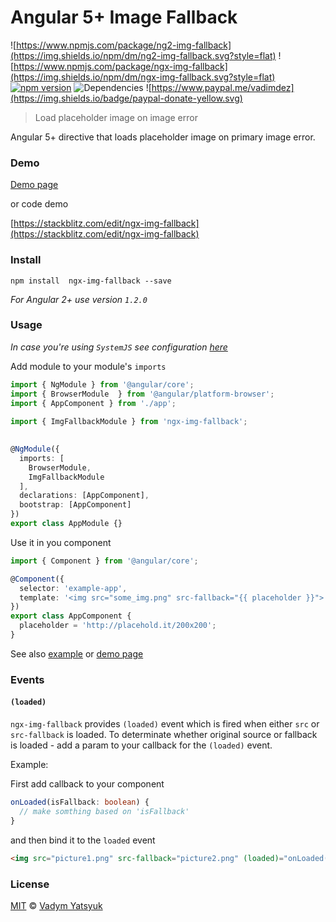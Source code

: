 # Angular 5+ Image Fallback
![https://www.npmjs.com/package/ng2-img-fallback](https://img.shields.io/npm/dm/ng2-img-fallback.svg?style=flat) ![https://www.npmjs.com/package/ngx-img-fallback](https://img.shields.io/npm/dm/ngx-img-fallback.svg?style=flat) [![npm version](https://badge.fury.io/js/ng2-img-fallback.svg)](https://badge.fury.io/js/ngx-img-fallback)  ![Dependencies](https://david-dm.org/vadimdez/ngx-img-fallback.svg) ![https://www.paypal.me/vadimdez](https://img.shields.io/badge/paypal-donate-yellow.svg)

> Load placeholder image on image error

Angular 5+ directive that loads placeholder image on primary image error.

### Demo

[Demo page](https://vadimdez.github.io/ngx-img-fallback/)

or code demo

[https://stackblitz.com/edit/ngx-img-fallback](https://stackblitz.com/edit/ngx-img-fallback)

### Install

```
npm install  ngx-img-fallback --save
```

*For Angular 2+ use version `1.2.0`*

### Usage

*In case you're using ```SystemJS``` see configuration [here](https://github.com/VadimDez/ngx-img-fallback/blob/master/SYSTEMJS.md)*


Add module to your module's ```imports```

```typescript
import { NgModule } from '@angular/core';
import { BrowserModule  } from '@angular/platform-browser';
import { AppComponent } from './app';
 
import { ImgFallbackModule } from 'ngx-img-fallback';
 

@NgModule({
  imports: [
    BrowserModule, 
    ImgFallbackModule
  ],
  declarations: [AppComponent],
  bootstrap: [AppComponent]
})
export class AppModule {}
```

Use it in you component

```typescript
import { Component } from '@angular/core';

@Component({
  selector: 'example-app',
  template: '<img src="some_img.png" src-fallback="{{ placeholder }}">'
})
export class AppComponent {
  placeholder = 'http://placehold.it/200x200';
}

```

See also [example](https://github.com/VadimDez/ngx-img-fallback/tree/master/example) or [demo page](https://vadimdez.github.io/ngx-img-fallback/)

### Events

#### `(loaded)`

`ngx-img-fallback` provides `(loaded)` event which is fired when either `src` or `src-fallback` is loaded.
To determinate whether original source or fallback is loaded - add a param to your callback for the `(loaded)` event.
 
Example:

First add callback to your component

```typescript
onLoaded(isFallback: boolean) {
  // make somthing based on 'isFallback'
}
```
and then bind it to the `loaded` event

```html
<img src="picture1.png" src-fallback="picture2.png" (loaded)="onLoaded($event)"> 
```

### License

[MIT](https://tldrlegal.com/license/mit-license) © [Vadym Yatsyuk](https://github.com/vadimdez)
